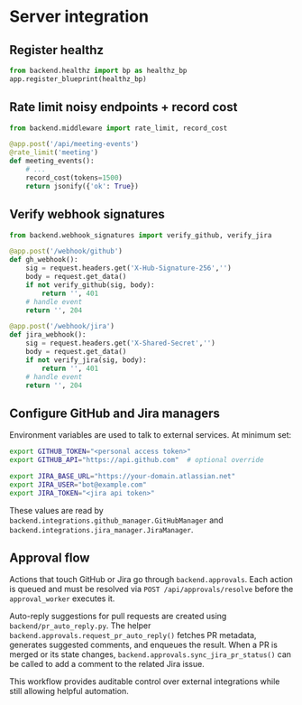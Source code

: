 # Server integration

## Register healthz
```python
from backend.healthz import bp as healthz_bp
app.register_blueprint(healthz_bp)
```

## Rate limit noisy endpoints + record cost
```python
from backend.middleware import rate_limit, record_cost

@app.post('/api/meeting-events')
@rate_limit('meeting')
def meeting_events():
    # ...
    record_cost(tokens=1500)
    return jsonify({'ok': True})
```

## Verify webhook signatures
```python
from backend.webhook_signatures import verify_github, verify_jira

@app.post('/webhook/github')
def gh_webhook():
    sig = request.headers.get('X-Hub-Signature-256','')
    body = request.get_data()
    if not verify_github(sig, body):
        return '', 401
    # handle event
    return '', 204

@app.post('/webhook/jira')
def jira_webhook():
    sig = request.headers.get('X-Shared-Secret','')
    body = request.get_data()
    if not verify_jira(sig, body):
        return '', 401
    # handle event
    return '', 204
```

## Configure GitHub and Jira managers

Environment variables are used to talk to external services.  At minimum set:

```bash
export GITHUB_TOKEN="<personal access token>"
export GITHUB_API="https://api.github.com"  # optional override

export JIRA_BASE_URL="https://your-domain.atlassian.net"
export JIRA_USER="bot@example.com"
export JIRA_TOKEN="<jira api token>"
```

These values are read by `backend.integrations.github_manager.GitHubManager`
and `backend.integrations.jira_manager.JiraManager`.

## Approval flow

Actions that touch GitHub or Jira go through `backend.approvals`.  Each action
is queued and must be resolved via `POST /api/approvals/resolve` before the
`approval_worker` executes it.

Auto-reply suggestions for pull requests are created using
`backend/pr_auto_reply.py`.  The helper
`backend.approvals.request_pr_auto_reply()` fetches PR metadata, generates
suggested comments, and enqueues the result.  When a PR is merged or its state
changes, `backend.approvals.sync_jira_pr_status()` can be called to add a
comment to the related Jira issue.

This workflow provides auditable control over external integrations while still
allowing helpful automation.
